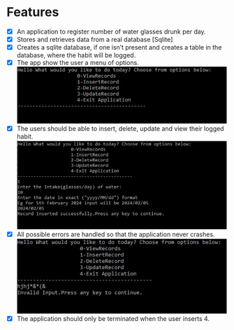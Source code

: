 # Features

 - [X] An application to register number of water glasses drunk per day.
 - [X] Stores and retrieves data from a real database [Sqlite]
 - [X] Creates a sqlite database, if one isn’t present and creates a table in the database,
 where the habit will be logged.
 - [X] The app show the user a menu of options.
  ![Screenshot](/HabitTracker/images/menu.JPG)
 - [X] The users should be able to insert, delete, update and view their logged habit.
  ![Screenshot](/HabitTracker/images/insert_record.JPG)
 - [X] All possible errors are handled so that the application never crashes.
  ![Screenshot](/HabitTracker/images/errors.JPG)
 - [X] The application should only be terminated when the user inserts 4.
